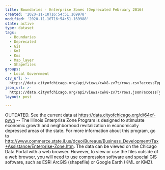 ```yaml
---
title: Boundaries - Enterprise Zones (Deprecated February 2016)
created: '2020-11-10T16:54:51.169978'
modified: '2020-11-10T16:54:51.169988'
state: active
type: dataset
tags:
  - Boundaries
  - Deprecated
  - Gis
  - Kml
  - Kmz
  - Map_layer
  - Shapefiles
groups:
  - Local Government
csv_url: >-
  https://data.cityofchicago.org/api/views/cwk8-zv7t/rows.csv?accessType=DOWNLOAD
json_url: >-
  https://data.cityofchicago.org/api/views/cwk8-zv7t/rows.json?accessType=DOWNLOAD
layout: post

---
```

OUTDATED. See the current data at https://data.cityofchicago.org/d/64xf-pyvh -- The Illinois Enterprise Zone Program is designed to stimulate economic growth and neighborhood revitalization in economically depressed areas of the state. For more information about this program, go to http://www.commerce.state.il.us/dceo/Bureaus/Business_Development/Tax+Assistance/Enterprise-Zone.htm.  The data can be viewed on the Chicago Data Portal with a web browser. However, to view or use the files outside of a web browser, you will need to use compression software and special GIS software, such as ESRI ArcGIS (shapefile) or Google Earth (KML or KMZ).
